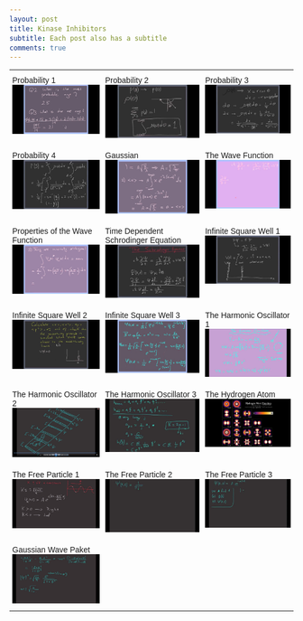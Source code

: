 ```yaml
---
layout: post
title: Kinase Inhibitors
subtitle: Each post also has a subtitle
comments: true
---
```


<style type="text/css">
.tg  {border-collapse:collapse;border-spacing:0;}
.tg td{border-color:black;border-style:solid;border-width:0px;font-family:Arial, sans-serif;font-size:14px;
  overflow:hidden;padding:10px 5px;word-break:normal;}
.tg th{border-color:black;border-style:solid;border-width:0px;font-family:Arial, sans-serif;font-size:14px;
  font-weight:normal;overflow:hidden;padding:10px 5px;word-break:normal;}
.tg .tg-0pky{border-color:inherit;text-align:left;vertical-align:top}
</style>
<table class="tg">
  <tr>
    <th class="tg-0pky">Probability 1<a href="https://youtu.be/v4CH7CK00zk"><img src="/img/v1.jpg" alt="V1"></a></th>
    <th class="tg-0pky">Probability 2<a href="https://www.youtube.com/watch?v=lEp2gLYJQMI"><img src="/img/v2.jpg" alt="V2"></a></th>
    <th class="tg-0pky">Probability 3<a href="https://www.youtube.com/watch?v=4bRTKSWgluo"><img src="/img/v3.jpg" alt="V3"></a></th>
  </tr>
 
  <tr>
    <td class="tg-0pky">Probability 4<a href="https://www.youtube.com/watch?v=khGwXSPbBdY"><img src="/img/v4.jpg" alt="V4"></a></td>
    <td class="tg-0pky">Gaussian<a href="https://www.youtube.com/watch?v=3SZQstdxfb4"><img src="/img/v5.jpg" alt="V5"></a></td>
    <td class="tg-0pky">The Wave Function<a href="https://www.youtube.com/watch?v=GJZd0g-hu-Y"><img src="/img/v6.jpg" alt="V6"></a></td>
  </tr>
  
  <tr>
    <td class="tg-0pky">Properties of the Wave Function<a href="https://www.youtube.com/watch?v=HBNRS48YD3k"><img src="/img/v9.jpg" alt="V9"></a></td>
    <td class="tg-0pky">Time Dependent Schrodinger Equation<a href="https://www.youtube.com/watch?v=EsqMOghM3KQ&t=1s"><img src="/img/v7.jpg" alt="V7"></a></td>
    <td class="tg-0pky">Infinite Square Well 1<a href="https://www.youtube.com/watch?v=7d_zRb4yjm8"><img src="/img/v8.jpg" alt="V8"></a>  </td>
  </tr>
  
  <tr>
    <td class="tg-0pky">Infinite Square Well 2<a href="https://www.youtube.com/watch?v=Q8G0pTJB0fI"><img src="/img/v10.jpg" alt="V10"></a></td>
    <td class="tg-0pky">Infinite Square Well 3<a href="https://www.youtube.com/watch?v=ijKZGgNN8Hk"><img src="/img/v11.jpg" alt="V11"></a></td>
    <td class="tg-0pky">The Harmonic Oscillator 1<a href="https://www.youtube.com/watch?v=NT_c1BxnDXM"><img src="/img/v12.jpg" alt="V12"></a></td>
  </tr>
 
  <tr>
    <td class="tg-0pky">The Harmonic Oscillator 2<a href="https://www.youtube.com/watch?v=avVqub5ScUk"><img src="/img/v13.jpg" alt="V13"></a></td>
    <td class="tg-0pky">The Harmonic Oscillator 3<a href="https://www.youtube.com/watch?v=QLPY42uBnlI"><img src="/img/v14.jpg" alt="V14"></a></td>
    <td class="tg-0pky">The Hydrogen Atom<a href="https://www.youtube.com/watch?v=B0ITDFx6YiU"><img src="/img/v15.jpg" alt="V15"></a></td>
  </tr>
 
  <tr>
    <td class="tg-0pky">The Free Particle 1<a href="https://www.youtube.com/watch?v=ZvgDAbLU3hQ"><img src="/img/v16.jpg" alt="V16"></a></td>
    <td class="tg-0pky">The Free Particle 2<a href="https://www.youtube.com/watch?v=ciyxJm2x2AI"><img src="/img/v17.jpg" alt="V17"></a></td>
    <td class="tg-0pky">The Free Particle 3<a href="https://www.youtube.com/watch?v=Vi42R3F_Ccg"><img src="/img/v18.jpg" alt="V18"></a></td>
  </tr>
 
  <tr>
    <td class="tg-0pky">Gaussian Wave Paket<a href="https://www.youtube.com/watch?v=Y61cA0hvgPg"><img src="/img/v19.jpg" alt="V19"></a></td>
  </tr>
  

  
 
</table>
